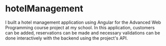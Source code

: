 # hotelManagement

I built a hotel management application using Angular for the Advanced Web
Programming course project at my school. In this application, customers can be added,
reservations can be made and necessary validations can be done interactively with the
backend using the project's API.
